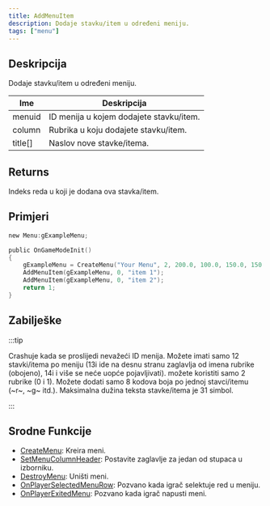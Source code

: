 ```yaml
---
title: AddMenuItem
description: Dodaje stavku/item u određeni meniju.
tags: ["menu"]
---
```


## Deskripcija

Dodaje stavku/item u određeni meniju.

| Ime     | Deskripcija                             |
| ------- | --------------------------------------- |
| menuid  | ID menija u kojem dodajete stavku/item. |
| column  | Rubrika u koju dodajete stavku/item.    |
| title[] | Naslov nove stavke/itema.               |

## Returns

Indeks reda u koji je dodana ova stavka/item.

## Primjeri

```c
new Menu:gExampleMenu;

public OnGameModeInit()
{
    gExampleMenu = CreateMenu("Your Menu", 2, 200.0, 100.0, 150.0, 150.0);
    AddMenuItem(gExampleMenu, 0, "item 1");
    AddMenuItem(gExampleMenu, 0, "item 2");
    return 1;
}
```

## Zabilješke

:::tip

Crashuje kada se proslijedi nevažeći ID menija. Možete imati samo 12 stavki/itema po meniju (13i ide na desnu stranu zaglavlja od imena rubrike (obojeno), 14i i više se neće uopće pojavljivati). možete koristiti samo 2 rubrike (0 i 1). Možete dodati samo 8 kodova boja po jednoj stavci/itemu (~r~, ~g~ itd.). Maksimalna dužina teksta stavke/itema je 31 simbol.

:::

## Srodne Funkcije

- [CreateMenu](CreateMenu.md): Kreira meni.
- [SetMenuColumnHeader](SetMenuColumnHeader.md): Postavite zaglavlje za jedan od stupaca u izborniku.
- [DestroyMenu](DestroyMenu.md): Uništi meni.
- [OnPlayerSelectedMenuRow](../callbacks/OnPlayerSelectedMenuRow.md): Pozvano kada igrač selektuje red u meniju.
- [OnPlayerExitedMenu](../callbacks/OnPlayerExitedMenu.md): Pozvano kada igrač napusti meni.
